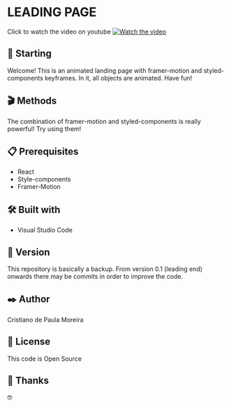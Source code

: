 # LEADING PAGE

Click to watch the video on youtube 
[![Watch the video](https://user-images.githubusercontent.com/91747232/168374261-df1e8f01-c558-479c-9f3b-45da20be450c.png)](https://www.youtube.com/watch?v=B6pFUMPzaMc)

## 🚀 Starting

Welcome! This is an animated landing page with framer-motion and styled-components keyframes. In it, all objects are animated. Have fun!

## 🎬 Methods

The combination of framer-motion and styled-components is really powerful! Try using them!

## 📋 Prerequisites

* React
* Style-components
* Framer-Motion

## 🛠️ Built with

* Visual Studio Code

## 📌 Version

This repository is basically a backup. From version 0.1 (leading end) onwards there may be commits in order to improve the code.

## ✒️ Author

Cristiano de Paula Moreira

## 📄 License

This code is Open Source

## 🎁 Thanks

 🤓
